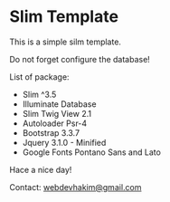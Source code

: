 # Slim Template

<p>This is a simple silm template.</p>
<p>Do not forget configure the database!</p>

<p>List of package:</p>
<ul>
    <li>Slim ^3.5</li>
    <li>Illuminate Database</li>
    <li>Slim Twig View 2.1</li>
    <li>Autoloader Psr-4</li>
    <li>Bootstrap 3.3.7</li>
    <li>Jquery 3.1.0 - Minified</li>
    <li>Google Fonts Pontano Sans and Lato</li>
</ul>

<footer>
    <p>Hace a nice day!</p>
    <p>Contact: <a href="mailto:webdevhakim@gmail.com:">webdevhakim@gmail.com</a></p>
</footer>
